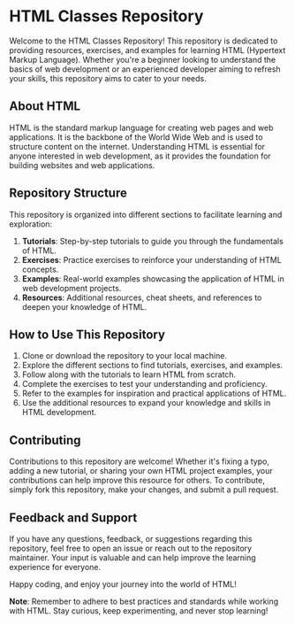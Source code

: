 # HTML Classes Repository

Welcome to the HTML Classes Repository! This repository is dedicated to providing resources, exercises, and examples for learning HTML (Hypertext Markup Language). Whether you're a beginner looking to understand the basics of web development or an experienced developer aiming to refresh your skills, this repository aims to cater to your needs.

## About HTML

HTML is the standard markup language for creating web pages and web applications. It is the backbone of the World Wide Web and is used to structure content on the internet. Understanding HTML is essential for anyone interested in web development, as it provides the foundation for building websites and web applications.

## Repository Structure

This repository is organized into different sections to facilitate learning and exploration:

1. **Tutorials**: Step-by-step tutorials to guide you through the fundamentals of HTML.
2. **Exercises**: Practice exercises to reinforce your understanding of HTML concepts.
3. **Examples**: Real-world examples showcasing the application of HTML in web development projects.
4. **Resources**: Additional resources, cheat sheets, and references to deepen your knowledge of HTML.

## How to Use This Repository

1. Clone or download the repository to your local machine.
2. Explore the different sections to find tutorials, exercises, and examples.
3. Follow along with the tutorials to learn HTML from scratch.
4. Complete the exercises to test your understanding and proficiency.
5. Refer to the examples for inspiration and practical applications of HTML.
6. Use the additional resources to expand your knowledge and skills in HTML development.

## Contributing

Contributions to this repository are welcome! Whether it's fixing a typo, adding a new tutorial, or sharing your own HTML project examples, your contributions can help improve this resource for others. To contribute, simply fork this repository, make your changes, and submit a pull request.

## Feedback and Support

If you have any questions, feedback, or suggestions regarding this repository, feel free to open an issue or reach out to the repository maintainer. Your input is valuable and can help improve the learning experience for everyone.

Happy coding, and enjoy your journey into the world of HTML!

**Note**: Remember to adhere to best practices and standards while working with HTML. Stay curious, keep experimenting, and never stop learning!
